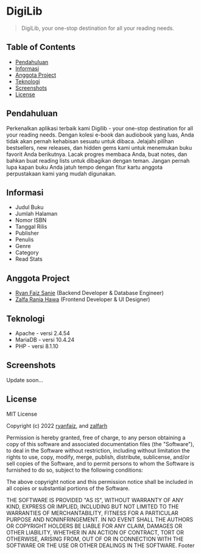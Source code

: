 # DigiLib
> DigiLib, your one-stop destination for all your reading needs.

## Table of Contents
* [Pendahuluan](#pendahuluan)
* [Informasi](#informasi)
* [Anggota Project](#anggota-project)
* [Teknologi](#teknologi)
* [Screenshots](#screenshots)
* [License](#license)

## Pendahuluan
Perkenalkan aplikasi terbaik kami Digilib - your one-stop destination for all your reading needs. Dengan kolesi e-book dan audiobook yang luas, Anda tidak akan pernah kehabisan sesuatu untuk dibaca. Jelajahi pilihan bestsellers, new releases, dan hidden gems kami untuk menemukan buku favorit Anda berikutnya. Lacak progres membaca Anda, buat notes, dan bahkan buat reading lists untuk dibagikan dengan teman. Jangan pernah lupa kapan buku Anda jatuh tempo dengan fitur kartu anggota perpustakaan kami yang mudah digunakan.

## Informasi
- Judul Buku
- Jumlah Halaman
- Nomor ISBN
- Tanggal Rilis
- Publisher
- Penulis
- Genre
- Category
- Read Stats

## Anggota Project
- [Ryan Faiz Sanie](https://github.com/ryanfaiz) (Backend Developer & Database Engineer)
- [Zalfa Rania Hawa](https://github.com/zalfarh) (Frontend Developer & UI Designer)

## Teknologi
- Apache - versi 2.4.54
- MariaDB - versi 10.4.24
- PHP - versi 8.1.10

## Screenshots
Update soon...

## License
MIT License

Copyright (c) 2022 [ryanfaiz](https://github.com/ryanfaiz), and [zalfarh](https://github.com/zalfarh)

Permission is hereby granted, free of charge, to any person obtaining a copy of this software and associated documentation files (the "Software"), to deal in the Software without restriction, including without limitation the rights to use, copy, modify, merge, publish, distribute, sublicense, and/or sell copies of the Software, and to permit persons to whom the Software is furnished to do so, subject to the following conditions:

The above copyright notice and this permission notice shall be included in all copies or substantial portions of the Software.

THE SOFTWARE IS PROVIDED "AS IS", WITHOUT WARRANTY OF ANY KIND, EXPRESS OR IMPLIED, INCLUDING BUT NOT LIMITED TO THE WARRANTIES OF MERCHANTABILITY, FITNESS FOR A PARTICULAR PURPOSE AND NONINFRINGEMENT. IN NO EVENT SHALL THE AUTHORS OR COPYRIGHT HOLDERS BE LIABLE FOR ANY CLAIM, DAMAGES OR OTHER LIABILITY, WHETHER IN AN ACTION OF CONTRACT, TORT OR OTHERWISE, ARISING FROM, OUT OF OR IN CONNECTION WITH THE SOFTWARE OR THE USE OR OTHER DEALINGS IN THE SOFTWARE.
Footer
